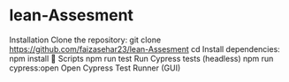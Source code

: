 # lean-Assesment
Installation
Clone the repository:
git clone <https://github.com/faizasehar23/lean-Assesment>
cd <your-project-folder>
Install dependencies:
npm install
🚀 Scripts
npm run test	Run Cypress tests (headless)
npm run cypress:open	Open Cypress Test Runner (GUI)
